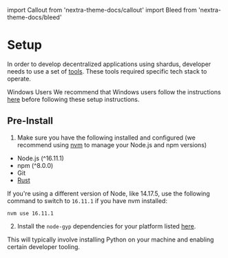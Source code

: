 import Callout from 'nextra-theme-docs/callout'
import Bleed from 'nextra-theme-docs/bleed'

# Setup

In order to develop decentralized applications using shardus, developer needs to use a set of [tools](../tools/README.md). These tools required specific tech stack to operate.

<Callout emoji="🚨" type="error">

Windows Users We recommend that Windows users follow the instructions [here](./windows) before following these setup instructions.

</Callout>

## Pre-Install

1. Make sure you have the following installed and configured (we recommend using [nvm](https://github.com/nvm-sh/nvm) to manage your Node.js and npm versions)

- Node.js (^16.11.1)
- npm (^8.0.0)
- Git
- [Rust](https://www.rust-lang.org/tools/install)

If you're using a different version of Node, like 14.17.5, use the following command to switch to `16.11.1` if you have nvm installed:

```
nvm use 16.11.1
```

2. Install the `node-gyp` dependencies for your platform listed [here](https://www.npmjs.com/package/node-gyp#installation).

This will typically involve installing Python on your machine and enabling certain developer tooling.
